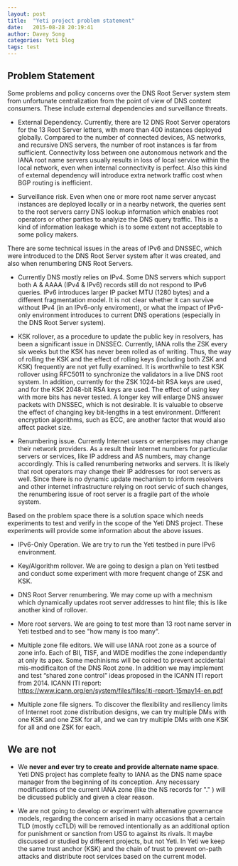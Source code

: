 ```yaml
---
layout: post
title:  "Yeti project problem statement"
date:   2015-08-28 20:19:41
author: Davey Song 
categories: Yeti blog
tags: test
---
```


## Problem Statement 

Some problems and policy concerns over the DNS Root Server system stem from unfortunate centralization from the point of view of DNS content consumers. These include external dependencies and surveillance threats. 

<!-- more -->

* External Dependency. Currently, there are 12 DNS Root Server operators for the 13 Root Server letters, with more than 400 instances deployed globally. Compared to the number of connected devices, AS networks, and recursive DNS servers, the number of root instances is far from sufficient. Connectivity loss between one autonomous network and the IANA root name servers usually results in loss of local service within the local network, even when internal connectivity is perfect. Also this kind of external dependency will introduce extra network traffic cost when BGP routing is inefficient.

* Surveillance risk. Even when one or more root name server anycast instances are deployed locally or in a nearby network, the queries sent to the root servers carry DNS lookup information which enables root operators or other parties to analyize the DNS query traffic. This is a kind of information leakage which is to some extent not acceptable to some policy makers.

There are some technical issues in the areas of IPv6 and DNSSEC, which were introduced to the DNS Root Server system after it was created, and also when renumbering DNS Root Servers.

* Currently DNS mostly relies on IPv4. Some DNS servers which support both A & AAAA (IPv4 & IPv6) records still do not respond to IPv6 queries. IPv6 introduces larger IP packet MTU (1280 bytes) and a different fragmentation model. It is not clear whether it can survive without IPv4 (in an IPv6-only enviroment), or what the impact of IPv6-only environment introduces to current DNS operations (especially in the DNS Root Server system).

* KSK rollover, as a procedure to update the public key in resolvers, has been a significant issue in DNSSEC. Currently, IANA rolls the ZSK every six weeks but the KSK has never been rolled as of writing. Thus, the way of rolling the KSK and the effect of rolling keys (including both ZSK and KSK) frequently are not yet fully examined. It is worthwhile to test KSK rollover using RFC5011 to synchronize the validators in a live DNS root system. In addition, currently for the ZSK 1024-bit RSA keys are used, and for the KSK 2048-bit RSA keys are used. The effect of using key with more bits has never tested. A longer key will enlarge DNS answer packets with DNSSEC, which is not desirable. It is valuable to observe the effect of changing key bit-lengths in a test environment. Different encryption algorithms, such as ECC, are another factor that would also affect packet size.

* Renumbering issue. Currently Internet users or enterprises may change their network providers. As a result their Internet numbers for particular servers or services, like IP address and AS numbers, may change accordingly. This is called renumbering networks and servers. It is likely that root operators may change their IP addresses for root servers as well. Since there is no dynamic update mechanism to inform resolvers and other internet infrastructure relying on root servic of such changes, the renumbering issue of root server is a fragile part of the whole system.

Based on the problem space there is a solution space which needs experiments to test and verify in the scope of the Yeti DNS project. These experiments will provide some information about the above issues. 

* IPv6-Only Operation. We are try to run the Yeti testbed in pure IPv6 environment. 

* Key/Algorithm rollover. We are going to design a plan on Yeti testbed and conduct some experiment with more frequent change of ZSK and KSK.

* DNS Root Server renumbering. We may come up with a mechnism which dynamically updates root server addresses to hint file; this is like another kind of rollover.

* More root servers. We are going to test more than 13 root name server in Yeti testbed and to see "how many is too many".

* Multiple zone file editors. We will use IANA root zone as a source of zone info. Each of BII, TISF, and WIDE modifies the zone independantly at only its apex. Some mechinisms will be coined to prevent accidental mis-modificaiton of the DNS Root zone. In addition we may implement and test “shared zone control” ideas proposed in the ICANN ITI report from 2014. ICANN ITI report:   https://www.icann.org/en/system/files/files/iti-report-15may14-en.pdf

* Multiple zone file signers. To discover the flexibility and resiliency limits of Internet root zone distribution designs, we can try multiple DMs with one KSK and one ZSK for all, and we can try multiple DMs with one KSK for all and one ZSK for each.

## We are not

* We **never and ever try to create and provide alternate name space**. Yeti DNS project has complete fealty to IANA as the DNS name space manager from the beginning of its conception. Any necessary modifications of the current IANA zone (like the NS records for "." ) will be dicussed publicly and given a clear reason. 

* We are not going to develop or expriment with alternative governance models, regarding the concern arised in many occasions that a certain TLD (mostly ccTLD) will be removed intentionally as an additional option for punishment or sanction from USG to against its rivals. It maybe discussed or studied by different projects, but not Yeti. In Yeti we keep the same trust anchor (KSK) and the chain of trust to prevent on-path attacks and distribute root services based on the current model.

